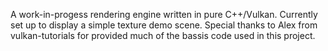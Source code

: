 A work-in-progess rendering engine written in pure C++/Vulkan. Currently set up to display a simple texture demo scene. Special thanks to Alex from vulkan-tutorials for provided much of the bassis code used in this project.

